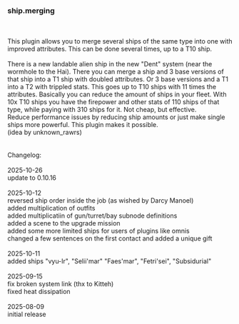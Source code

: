### ship.merging
<br>
<br>
This plugin allows you to merge several ships of the same type into one with improved attributes. This can be done several times, up to a T10 ship.<br>
<br>
There is a new landable alien ship in the new "Dent" system (near the wormhole to the Hai). There you can merge a ship and 3 base versions of that ship into a T1 ship with doubled attributes. Or 3 base versions and a T1 into a T2 with trippled stats. This goes up to T10 ships with 11 times the attributes. Basically you can reduce the amount of ships in your fleet. With 10x T10 ships you have the firepower and other stats of 110 ships of that type, while paying with 310 ships for it. Not cheap, but effective.<br>
Reduce performance issues by reducing ship amounts or just make single ships more powerful. This plugin makes it possible.<br>
(idea by unknown_rawrs)<br>
<br>
<br>
Changelog:<br>
<br>
2025-10-26<br>
update to 0.10.16<br>
<br>
2025-10-12<br>
reversed ship order inside the job (as wished by Darcy Manoel)<br>
added multiplication of outfits<br>
added multiplicatiin of gun/turret/bay subnode definitions<br>
added a scene to the upgrade mission<br>
added some more limited ships for users of plugins like omnis<br>
changed a few sentences on the first contact and added a unique gift<br>
<br>
2025-10-11<br>
added ships "vyu-Ir", "Selii'mar" "Faes'mar", "Fetri'sei", "Subsidurial"<br>
<br>
2025-09-15<br>
fix broken system link (thx to Kitteh)<br>
fixed heat dissipation<br>
<br>
2025-08-09<br>
initial release<br>

